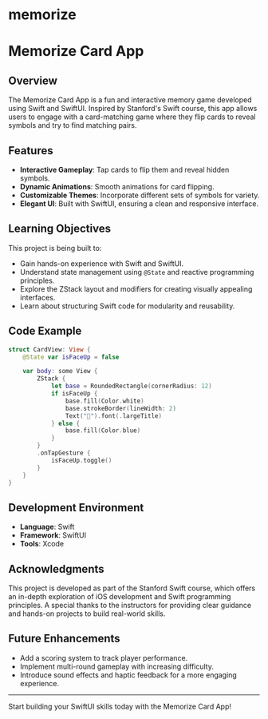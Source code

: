 # memorize
# Memorize Card App

## Overview
The Memorize Card App is a fun and interactive memory game developed using Swift and SwiftUI. Inspired by Stanford's Swift course, this app allows users to engage with a card-matching game where they flip cards to reveal symbols and try to find matching pairs.

## Features
- **Interactive Gameplay**: Tap cards to flip them and reveal hidden symbols.
- **Dynamic Animations**: Smooth animations for card flipping.
- **Customizable Themes**: Incorporate different sets of symbols for variety.
- **Elegant UI**: Built with SwiftUI, ensuring a clean and responsive interface.

## Learning Objectives
This project is being built to:
- Gain hands-on experience with Swift and SwiftUI.
- Understand state management using `@State` and reactive programming principles.
- Explore the ZStack layout and modifiers for creating visually appealing interfaces.
- Learn about structuring Swift code for modularity and reusability.

## Code Example
```swift
struct CardView: View {
    @State var isFaceUp = false

    var body: some View {
        ZStack {
            let base = RoundedRectangle(cornerRadius: 12)
            if isFaceUp {
                base.fill(Color.white)
                base.strokeBorder(lineWidth: 2)
                Text("👻").font(.largeTitle)
            } else {
                base.fill(Color.blue)
            }
        }
        .onTapGesture {
            isFaceUp.toggle()
        }
    }
}
```

## Development Environment
- **Language**: Swift
- **Framework**: SwiftUI
- **Tools**: Xcode

## Acknowledgments
This project is developed as part of the Stanford Swift course, which offers an in-depth exploration of iOS development and Swift programming principles. A special thanks to the instructors for providing clear guidance and hands-on projects to build real-world skills.

## Future Enhancements
- Add a scoring system to track player performance.
- Implement multi-round gameplay with increasing difficulty.
- Introduce sound effects and haptic feedback for a more engaging experience.

---
Start building your SwiftUI skills today with the Memorize Card App!

